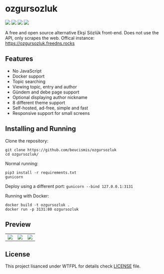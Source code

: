 # ozgursozluk

![](https://img.shields.io/badge/python-3.8%2B-blue)
![](https://img.shields.io/badge/code%20style-black-black)
![](https://img.shields.io/github/v/release/beucismis/ozgursozluk)
![](https://img.shields.io/github/actions/workflow/status/beucismis/ozgursozluk/tests.yml?label=tests)

A free and open source alternative Ekşi Sözlük front-end. Does not use the API, only scrapes the web. Offical instance: https://ozgursozluk.freedns.rocks

## Features
- No JavaScript
- Docker support
- Topic searching
- Viewing topic, entry and author
- Gündem and debe page support
- Optional displaying author nickname
- 8 different theme support
- Self-hosted, ad-free, simple and fast
- Responsive support for small screens

## Installing and Running
Clone the repository:
```
git clone https://github.com/beucismis/ozgursozluk
cd ozgursozluk/
```

Normal running:
```
pip3 install -r requirements.txt
gunicorn
```
Deploy using a different port: `gunicorn --bind 127.0.0.1:3131`

Running with Docker:
```
docker build -t ozgursozluk .
docker run -p 3131:80 ozgursozluk
```

## Preview
<table>
  <tbody>
    <tr>
      <td><img src="https://github.com/beucismis/ozgursozluk/assets/40023234/b3505c9f-61f9-4596-89dc-ebfafcfbb373"></td>
      <td><img src="https://github.com/beucismis/ozgursozluk/assets/40023234/f4821a5c-8522-4ffb-8cf5-01620924ef1a"></td>
      <td><img src="https://github.com/beucismis/ozgursozluk/assets/40023234/11516669-da4b-4732-9413-d77e889167a0"></td>
    </tr>
  </tbody>
</table>

## License
This project lisanced under WTFPL for details check [LICENSE](LICENSE) file.
